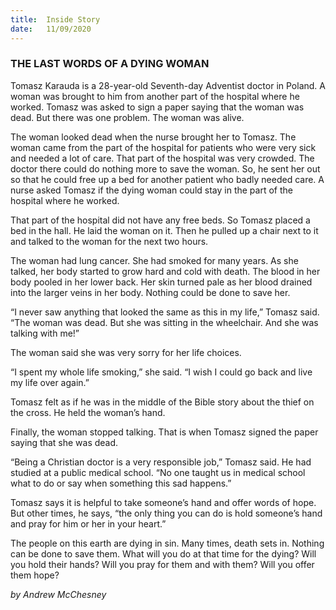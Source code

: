 ```yaml
---
title:  Inside Story
date:   11/09/2020
---
```


### THE LAST WORDS OF A DYING WOMAN

Tomasz Karauda is a 28-year-old Seventh-day Adventist doctor in Poland. A woman was brought to him from another part of the hospital where he worked. Tomasz was asked to sign a paper saying that the woman was dead. But there was one problem. The woman was alive.

The woman looked dead when the nurse brought her to Tomasz. The woman came from the part of the hospital for patients who were very sick and needed a lot of care. That part of the hospital was very crowded. The doctor there could do nothing more to save the woman. So, he sent her out so that he could free up a bed for another patient who badly needed care. A nurse asked Tomasz if the dying woman could stay in the part of the hospital where he worked.

That part of the hospital did not have any free beds. So Tomasz placed a bed in the hall. He laid the woman on it. Then he pulled up a chair next to it and talked to the woman for the next two hours.

The woman had lung cancer. She had smoked for many years. As she talked, her body started to grow hard and cold with death. The blood in her body pooled in her lower back. Her skin turned pale as her blood drained into the larger veins in her body. Nothing could be done to save her.

“I never saw anything that looked the same as this in my life,” Tomasz said. “The woman was dead. But she was sitting in the wheelchair. And she was talking with me!”

The woman said she was very sorry for her life choices.

“I spent my whole life smoking,” she said. “I wish I could go back and live my life over again.”

Tomasz felt as if he was in the middle of the Bible story about the thief on the cross. He held the woman’s hand.

Finally, the woman stopped talking. That is when Tomasz signed the paper saying that she was dead.

“Being a Christian doctor is a very responsible job,” Tomasz said. He had studied at a public medical school. “No one taught us in medical school what to do or say when something this sad happens.”

Tomasz says it is helpful to take someone’s hand and offer words of hope. But other times, he says, “the only thing you can do is hold someone’s hand and pray for him or her in your heart.”

The people on this earth are dying in sin. Many times, death sets in. Nothing can be done to save them. What will you do at that time for the dying? Will you hold their hands? Will you pray for them and with them? Will you offer them hope?

_by Andrew McChesney_
